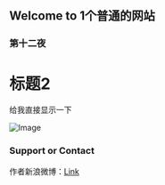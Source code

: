 ## Welcome to 1个普通的网站


### 第十二夜



# 标题2

给我直接显示一下

![Image](https://xiaochengxv-tuchuang.oss-cn-beijing.aliyuncs.com/img/undraw_Location_tracking_re_n3ok.png)




### Support or Contact
作者新浪微博：[Link](https://weibo.com/u/5804614520?profile_ftype=1&is_all=1#_0)
